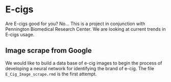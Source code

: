 # E-cigs
Are E-cigs good for you?  No...  This is a project in conjunction with Pennington Biomedical Research Center.  We are looking at current trends in E-cigs usage.  

## Image scrape from Google

We would like to build a data base of e-cig images to begin the process of developing a neural network for identifying the brand of e-cig.  The file `E_Cig_Image_scrape.rmd` is the first attempt.
